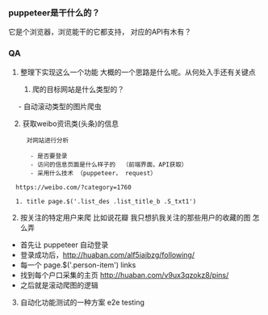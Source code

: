### puppeteer是干什么的？

 它是个浏览器，浏览能干的它都支持， 对应的API有木有？


### QA

1. 整理下实现这么一个功能 大概的一个思路是什么呢。从何处入手还有关键点

    1. 爬的目标网站是什么类型的？

      - 自动滚动类型的图片爬虫
      
    2. 获取weibo资讯类(头条)的信息

         对网站进行分析
         
          - 是否要登录
          - 访问的信息页面是什么样子的  （前端界面，API获取）
          - 采用什么技术 （puppeteer， request）

      https://weibo.com/?category=1760

      1. title page.$('.list_des .list_title_b .S_txt1')

2. 按关注的特定用户来爬 比如说花瓣 我只想扒我关注的那些用户的收藏的图 怎么弄

  - 首先让 puppeteer 自动登录
  - 登录成功后，http://huaban.com/alf5iaibzg/following/
  - 每一个 page.$('.person-item')  links
  - 找到每个户口采集的主页 http://huaban.com/v9ux3qzokz8/pins/
  - 之后就是滚动爬图的逻辑


3. 自动化功能测试的一种方案 e2e testing
